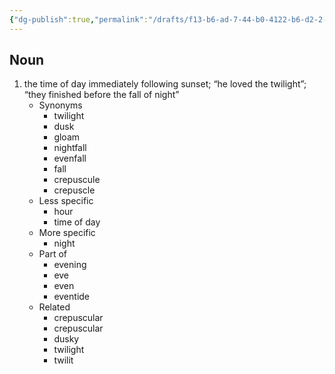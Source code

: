 ```yaml
---
{"dg-publish":true,"permalink":"/drafts/f13-b6-ad-7-44-b0-4122-b6-d2-2-a46-a5-e612-b3/","dgHomeLink":true,"dgPassFrontmatter":false}
---
```




## Noun

1. the time of day immediately following sunset; “he loved the twilight”; “they finished before the fall of night”
	- Synonyms
		- twilight
		- dusk
		- gloam
		- nightfall
		- evenfall
		- fall
		- crepuscule
		- crepuscle
	- Less specific
		- hour
		- time of day
	- More specific
		- night
	- Part of
		- evening
		- eve
		- even
		- eventide
	- Related
		- crepuscular
		- crepuscular
		- dusky
		- twilight
		- twilit

